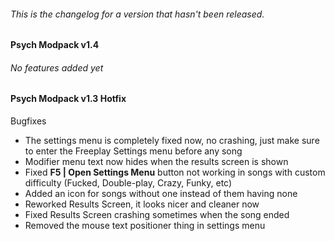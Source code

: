 ###### This is the changelog for a version that hasn't been released.
#### Psych Modpack v1.4

###### No features added yet

#### Psych Modpack v1.3 Hotfix
Bugfixes
- The settings menu is completely fixed now, no crashing, just make sure to enter the Freeplay Settings menu before any song
- Modifier menu text now hides when the results screen is shown
- Fixed **F5 | Open Settings Menu** button not working in songs with custom difficulty (Fucked, Double-play, Crazy, Funky, etc)
- Added an icon for songs without one instead of them having none
- Reworked Results Screen, it looks nicer and cleaner now
- Fixed Results Screen crashing sometimes when the song ended
- Removed the mouse text positioner thing in settings menu
